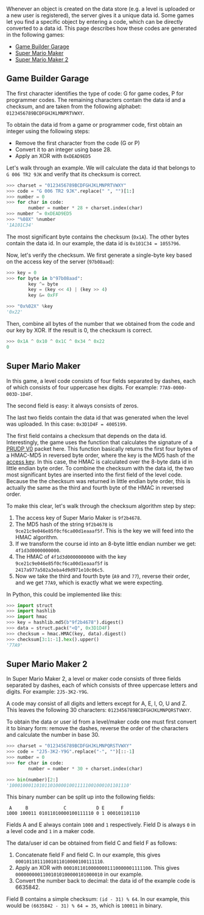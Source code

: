 Whenever an object is created on the data store (e.g. a level is uploaded or a new user is registered), the server gives it a unique data id. Some games let you find a specific object by entering a code, which can be directly converted to a data id. This page describes how these codes are generated in the following games:

* [Game Builder Garage](#game-builder-garage)
* [Super Mario Maker](#super-mario-maker)
* [Super Mario Maker 2](#super-mario-maker-2)

## Game Builder Garage
The first character identifies the type of code: G for game codes, P for programmer codes. The remaining characters contain the data id and a checksum, and are taken from the following alphabet: `0123456789BCDFGHJKLMNPRTVWXY`.

To obtain the data id from a game or programmer code, first obtain an integer using the following steps:
* Remove the first character from the code (G or P)
* Convert it to an integer using base 28.
* Apply an XOR with `0xDEAD9ED5`

Let's walk through an example. We will calculate the data id that belongs to `G 006 TR2 9JK` and verify that its checksum is correct.

```python
>>> charset = "0123456789BCDFGHJKLMNPRTVWXY"
>>> code = "G 006 TR2 9JK".replace(" ", "")[1:]
>>> number = 0
>>> for char in code:
        number = number * 28 + charset.index(char)
>>> number ^= 0xDEAD9ED5
>>> "%08X" %number
'1A101C34'
```

The most significant byte contains the checksum (`0x1A`). The other bytes contain the data id. In our example, the data id is `0x101C34 = 1055796`.

Now, let's verify the checksum. We first generate a single-byte key based on the access key of the server (`97b08aad`):

```python
>>> key = 0
>>> for byte in b"97b08aad":
        key ^= byte
        key = (key << 4) | (key >> 4)
        key &= 0xFF

>>> "0x%02X" %key
'0x22'
```

Then, combine all bytes of the number that we obtained from the code and our key by XOR. If the result is 0, the checksum is correct.

```python
>>> 0x1A ^ 0x10 ^ 0x1C ^ 0x34 ^ 0x22
0
```

## Super Mario Maker
In this game, a level code consists of four fields separated by dashes, each of which consists of four uppercase hex digits. For example: `77A9-0000-003D-1D4F`.

The second field is easy: it always consists of zeros.

The last two fields contain the data id that was generated when the level was uploaded. In this case: `0x3D1D4F = 4005199`.

The first field contains a checksum that depends on the data id. Interestingly, the game uses the function that calculates the signature of a [PRUDP V0](PRUDP-Protocol#v0-format) packet here. This function basically returns the first four bytes of a HMAC-MD5 in reversed byte order, where the key is the MD5 hash of the [access key](Game-Server-List). In this case, the HMAC is calculated over the 8-byte data id in little endian byte order. To combine the checksum with the data id, the two most significant bytes are inserted into the first field of the level code. Because the the checksum was returned in little endian byte order, this is actually the same as the third and fourth byte of the HMAC in reversed order.

To make this clear, let's walk through the checksum algorithm step by step:
1. The access key of Super Mario Maker is `9f2b4678`.
2. The MD5 hash of the string `9f2b4678` is `9ce21c9e046e85f0cf6ca00d1eaaaf5f`. This is the key we will feed into the HMAC algorithm.
3. If we transform the course id into an 8-byte little endian number we get: `4f1d3d0000000000`.
4. The HMAC of `4f1d3d0000000000` with the key `9ce21c9e046e85f0cf6ca00d1eaaaf5f` is `2417a977a502a3eba4d9d971e10c06c5`.
5. Now we take the third and fourth byte (`A9` and `77`), reverse their order, and we get `77A9`, which is exactly what we were expecting.

In Python, this could be implemented like this:

```python
>>> import struct
>>> import hashlib
>>> import hmac
>>> key = hashlib.md5(b"9f2b4678").digest()
>>> data = struct.pack("<Q", 0x3D1D4F)
>>> checksum = hmac.HMAC(key, data).digest()
>>> checksum[3:1:-1].hex().upper()
'77A9'
```

## Super Mario Maker 2
In Super Mario Maker 2, a level or maker code consists of three fields separated by dashes, each of which consists of three uppercase letters and digits. For example: `2J5-3K2-Y9G`.

A code may consist of all digits and letters except for A, E, I, O, U and Z. This leaves the following 30 characters: `0123456789BCDFGHJKLMNPQRSTVWXY`.

To obtain the data or user id from a level/maker code one must first convert it to binary form: remove the dashes, reverse the order of the characters and calculate the number in base 30.

```python
>>> charset = "0123456789BCDFGHJKLMNPQRSTVWXY"
>>> code = "2J5-3K2-Y9G".replace("-", "")[::-1]
>>> number = 0
>>> for char in code:
        number = number * 30 + charset.index(char)

>>> bin(number)[2:]
'10001000110101101000010011111001000101101110'
```

This binary number can be split up into the following fields:

```
 A     B             C           D E      F
1000 100011 01011010000100111110 0 1 000101101110
```

Fields A and E always contain `1000` and `1` respectively. Field D is always `0` in a level code and `1` in a maker code.

The data/user id can be obtained from field C and field F as follows:
1. Concatenate field F and field C. In our example, this gives `00010110111001011010000100111110`.
2. Apply an XOR with `00010110100000001110000001111100`. This gives `00000000011001010100000101000010` in our example.
3. Convert the number back to decimal: the data id of the example code is 6635842.

Field B contains a simple checksum: `(id - 31) % 64`. In our example, this would be `(6635842 - 31) % 64 = 35`, which is `100011` in binary.
